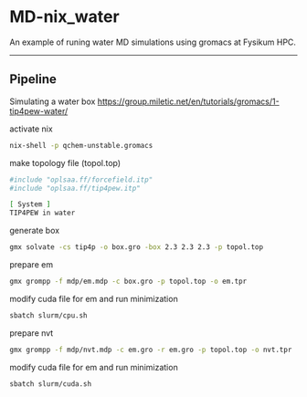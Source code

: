 # MD-nix_water
An example of runing water MD simulations using gromacs at Fysikum HPC. 

-----
## Pipeline

Simulating a water box
https://group.miletic.net/en/tutorials/gromacs/1-tip4pew-water/

activate nix
```bash 
nix-shell -p qchem-unstable.gromacs
```

make topology file (topol.top)
```bash 
#include "oplsaa.ff/forcefield.itp"
#include "oplsaa.ff/tip4pew.itp"

[ System ]
TIP4PEW in water
```

generate box
```bash 
gmx solvate -cs tip4p -o box.gro -box 2.3 2.3 2.3 -p topol.top
```

prepare em
```bash 
gmx grompp -f mdp/em.mdp -c box.gro -p topol.top -o em.tpr
```

modify cuda file for em and run minimization
```bash 
sbatch slurm/cpu.sh
```

prepare nvt
```bash 
gmx grompp -f mdp/nvt.mdp -c em.gro -r em.gro -p topol.top -o nvt.tpr
```

modify cuda file for em and run minimization
```bash 
sbatch slurm/cuda.sh
```

